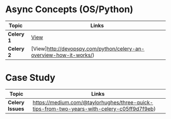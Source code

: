 # Async Concepts (OS/Python)

| Topic   | Links |
|------------------------------------------------------------|-----------------------------------------------------------------------------------------------------|
| <b>Celery 1 </b>| [View](https://medium.com/the-andela-way/asynchronous-processing-in-celery-79f88fa599a5) |
| <b>Celery 2 </b>| [View]http://devopspy.com/python/celery-an-overview-how-it-works/)

# Case Study

| Topic   | Links |
|------------------------------------------------------------|-----------------------------------------------------------------------------------------------------|
| <b>Celery Issues </b>| https://medium.com/@taylorhughes/three-quick-tips-from-two-years-with-celery-c05ff9d7f9eb)

